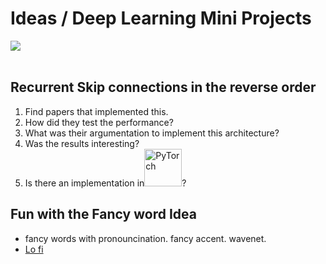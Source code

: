 # Ideas / Deep Learning Mini Projects

<img class="article-image" src="/images/notes/programming/pytorch-deep-learning.png"> 

<br>
<br>

## Recurrent Skip connections in the reverse order

1. Find papers that implemented this.
2. How did they test the performance?
3. What was their argumentation to implement this architecture?
4. Was the results interesting?
5. Is there an implementation in<img src="/icons/pytorch.jpeg" alt="PyTorch" width="60px" style="display:inline">?  



## Fun with the Fancy word Idea 
* fancy words with pronouncination. fancy accent. wavenet.
* [Lo fi](https://www.youtube.com/watch?v=fw3UYy02lSI)
